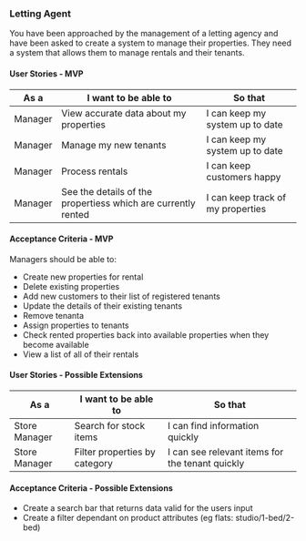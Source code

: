 ### Letting Agent

You have been approached by the management of a letting agency and have been asked to create a system to manage their properties.  They need a system that allows them to manage rentals and their tenants.

#### User Stories - MVP

| As a  | I want to be able to  | So that |
|---|---|---|
| Manager | View accurate data about my properties | I can keep my system up to date |
| Manager | Manage my new tenants | I can keep my system up to date |
| Manager | Process rentals| I can keep customers happy |
| Manager | See the details of the propertiess which are currently rented | I can keep track of my properties |


#### Acceptance Criteria - MVP

Managers should be able to:
* Create new properties for rental
* Delete existing properties
* Add new customers to their list of registered tenants
* Update the details of their existing tenants
* Remove tenanta
* Assign properties to tenants
* Check rented properties back into available properties when they become available
* View a list of all of their rentals

#### User Stories - Possible Extensions

| As a  | I want to be able to  | So that |
|---|---|---|
| Store Manager | Search for stock items | I can find information quickly |
| Store Manager | Filter properties by category | I can see relevant items for the tenant quickly |

#### Acceptance Criteria - Possible Extensions

* Create a search bar that returns data valid for the users input
* Create a filter dependant on product attributes (eg flats: studio/1-bed/2-bed)

